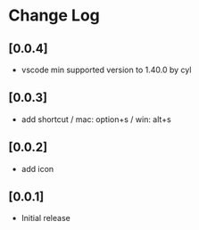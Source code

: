 # Change Log

## [0.0.4]

- vscode min supported version to 1.40.0 by cyl

## [0.0.3]

- add shortcut / mac: option+s / win: alt+s

## [0.0.2]

- add icon

## [0.0.1]

- Initial release